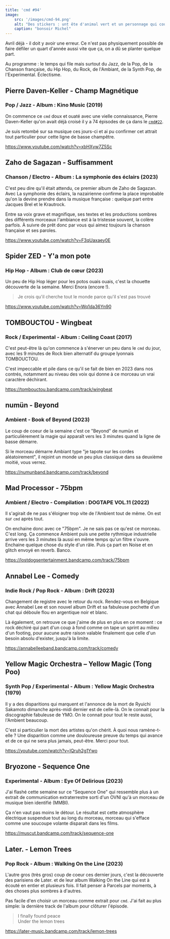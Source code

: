 ```yaml
---
title: 'cmd #94'
image:
    src: '/images/cmd-94.png'
    alt: "Des stickers : unt ête d'animal vert et un personnage qui court avec un sac à dos chargé"
    caption: "bonsoir Michel"
---
```


Avril déjà - il doit y avoir une erreur. Ce n'est pas physiquement possible de faire défiler un quart d'année aussi vite que ça, on a dû se planter quelque part.

Au programme : le temps qui file mais surtout du Jazz, de la Pop, de la Chanson française, du Hip Hop, du Rock, de l'Ambiant, de la Synth Pop, de l'Experimental. Éclectisme.



## Pierre Daven-Keller - Champ Magnétique

### Pop / Jazz - Album : Kino Music (2019)

On commence ce `cmd` doux et ouaté avec une vielle connaissance, Pierre Daven-Keller qu'on avait déjà croisé il y a 74 épisodes de ça dans le [`cmd#22`](https://cmd.wuips.com/post/2021-11-19-cmd-22).

Je suis retombé sur sa musique ces jours-ci et ai pu confirmer cet attrait tout particulier pour cette  ligne de basse champêtre.

https://www.youtube.com/watch?v=xbHXyw7Z5Sc




## Zaho de Sagazan - Suffisamment

### Chanson / Electro - Album : La symphonie des éclairs (2023)

C'est peu dire qu'il était attendu, ce premier album de Zaho de Sagazan. Avec La symphonie des éclairs, la nazairienne confirme la place improbable qu'on la devine prendre dans la musique française : quelque part entre Jacques Brel et le Krautrock.

Entre sa voix grave et magnifique, ses textes et les productions sombres des différents morceaux l'ambiance est à la tristesse souvent, la colère parfois. À suivre de prêt donc par vous qui aimez toujours la chanson française et ses paroles.

https://www.youtube.com/watch?v=F3qUaxaey0E



## Spider ZED - Y'a mon pote

### Hip Hop - Album : Club de cœur (2023)

Un peu de Hip Hop léger pour les potos ouais ouais, c'est la chouette découverte de la semaine. Merci Enora (encore !).

> Je crois qu'il cherche tout le monde parce qu'il s'est pas trouvé

https://www.youtube.com/watch?v=Wq1da36Yn90



## TOMBOUCTOU - Wingbeat

### Rock / Experimental - Album : Ceiling Coast (2017)

C'est peut-être là qu'on commence à s'énerver un peu dans le `cmd` du jour, avec les 9 minutes de Rock bien alternatif du groupe lyonnais TOMBOUCTOU.

C'est impeccable et pile dans ce qu'il se fait de bien en 2023 dans nos contrés, notamment au niveau des voix qui donne à ce morceau un vrai caractère déchirant.

https://tombouctou.bandcamp.com/track/wingbeat



## numün - Beyond

### Ambient - Book of Beyond (2023)

Le coup de coeur de la semaine c'est ce "Beyond" de numün et particulièrement la magie qui apparaît vers les 3 minutes quand la ligne de basse démarre.

Si le morceau démarre Ambiant type "je tapote sur les cordes aléatoirement", il rejoint un monde un peu plus classique dans sa deuxième moitié, vous verrez.

https://numunband.bandcamp.com/track/beyond



## Mad Processor - 75bpm

### Ambient / Electro - Compilation : DOGTAPE VOL​.​11 (2022)

Il s'agirait de ne pas s'éloigner trop vite de l'Ambient tout de même. On est sur `cmd` après tout.

On enchaine donc avec ce "75bpm". Je ne sais pas ce qu'est ce morceau. C'est long. Ça commence Ambient puis une petite rythmique industrielle arrive vers les 3 minutes là aussi en même temps qu'un filtre s'ouvre. Enchaine quelque chose du style d'un râle. Puis ça part en Noise et en glitch envoyé en reverb. Banco.

https://lostdogsentertainment.bandcamp.com/track/75bpm




## Annabel Lee - Comedy

### Indie Rock / Pop Rock - Album : Drift (2023)

Changement de registre avec le retour du rock. Rendez-vous en Belgique avec Annabel Lee et son nouvel album Drift et sa fabuleuse pochette d'un chat qui déboule flou en argentique noir et blanc.

Là également, on retrouve ce que j'aime de plus en plus en ce moment : ce rock déchiré qui part d'un coup à fond comme on tape un sprint au milieu d'un footing, pour aucune autre raison valable finalement que celle d'un besoin absolu d'exister, jusqu'à la limite.

https://annabelleeband.bandcamp.com/track/comedy




## Yellow Magic Orchestra – Yellow Magic (Tong Poo)

### Synth Pop / Experimental - Album : Yellow Magic Orchestra (1979)

Il y a des disparitions qui marquent et l'annonce de la mort de Ryuichi Sakamoto dimanche après-midi dernier est de celle-là. On le connait pour la discographie fabuleuse de YMO. On le connait pour tout le reste aussi, l'Ambient beaucoup.

C'est si particulier la mort des artistes qu'on chérit. À quoi nous ramène-t-elle ? Une disparition comme une douloureuse preuve du temps qui avance et de ce qui ne sera plus jamais, peut-être. Merci pour tout.

https://youtube.com/watch?v=IQruh2g1Ywo



## Bryozone - Sequence One

### Experimental - Album : Eye Of Delirious (2023)

J'ai flashé cette semaine sur ce "Sequence One" qui ressemble plus à un extrait de communication extraterrestre sorti d'un OVNI qu'à un morceau de musique bien identifié (MMBI).

Ça n'en vaut pas moins le détour. Le résultat est cette atmosphère électrique suspendue tout au long du morceau, morceau qui s'efface comme une soucoupe volante disparait dans les films.

https://muscut.bandcamp.com/track/sequence-one




## Later. - Lemon Trees

### Pop Rock - Album : Walking On the Line (2023)

L'autre gros (très gros) coup de coeur ces dernier jours, c'est la découverte des parisiens de Later. et de leur album Walking On the Line qui est à écouté en entier et plusieurs fois. Il fait penser à Parcels par moments, à des choses plus sombres à d'autres.

Pas facile d'en choisir un morceau comme extrait pour `cmd`. J'ai fait au plus simple: la dernière track de l'album pour clôturer l'épisode.

> I finally found peace <br />
> Under the lemon trees <br />

https://later-music.bandcamp.com/track/lemon-trees


